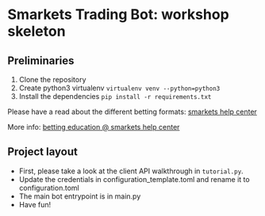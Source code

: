# Smarkets Trading Bot: workshop skeleton

## Preliminaries
1. Clone the repository
2. Create python3 virtualenv
```virtualenv venv --python=python3```
3. Install the dependencies
```pip install -r requirements.txt```

Please have a read about the different betting formats:
[smarkets help center](https://help.smarkets.com/hc/en-gb/articles/214071849-What-are-the-different-betting-odds-formats)

More info:
[betting education @ smarkets help center](https://help.smarkets.com/hc/en-gb/categories/201728845-Betting-education)

## Project layout

* First, please take a look at the client API walkthrough in `tutorial.py`.
* Update the credentials in configuration_template.toml and rename it to configuration.toml
* The main bot entrypoint is in main.py
* Have fun!
